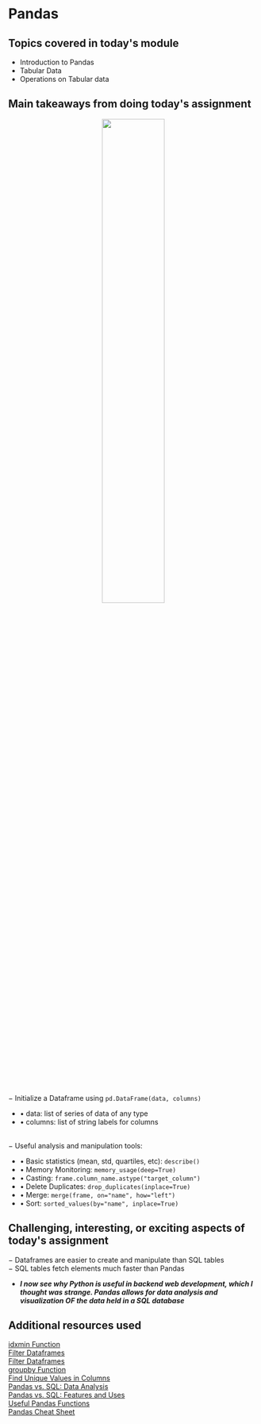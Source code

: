 # Pandas

## Topics covered in today's module

* Introduction to Pandas
* Tabular Data
* Operations on Tabular data

## Main takeaways from doing today's assignment
<div align=center><img src="https://media.geeksforgeeks.org/wp-content/uploads/finallpandas.png" width=50% height=50%></div>

&minus; Initialize a Dataframe using `pd.DataFrame(data, columns)`
- &bull; data: list of series of data of any type
- &bull; columns: list of string labels for columns
<br></br>

&minus; Useful analysis and manipulation tools: 
- &bull; Basic statistics (mean, std, quartiles, etc): `describe()`
- &bull; Memory Monitoring: `memory_usage(deep=True)`
- &bull; Casting: `frame.column_name.astype("target_column")`
- &bull; Delete Duplicates: `drop_duplicates(inplace=True)`
- &bull; Merge: `merge(frame, on="name", how="left")`
- &bull; Sort: `sorted_values(by="name", inplace=True)`

## Challenging, interesting, or exciting aspects of today's assignment
&minus; Dataframes are easier to create and manipulate than SQL tables \
&minus; SQL tables fetch elements much faster than Pandas
- ***I now see why Python is useful in backend web development, which I thought was strange. Pandas allows for data analysis and visualization OF the data held in a SQL database***

## Additional resources used 
[idxmin Function](https://www.geeksforgeeks.org/python-pandas-dataframe-idxmin/) \
[Filter Dataframes](https://www.listendata.com/2019/07/how-to-filter-pandas-dataframe.html) \
[Filter Dataframes](https://builtin.com/data-science/pandas-filter) \
[groupby Function](https://www.geeksforgeeks.org/python-pandas-dataframe-groupby/) \
[Find Unique Values in Columns](https://sparkbyexamples.com/pandas/pandas-find-unique-values-from-columns/) \
[Pandas vs. SQL: Data Analysis](https://medium.com/analytics-vidhya/pandas-vs-sql-for-data-analysis-5a5cd8dc81d5) \
[Pandas vs. SQL: Features and Uses](https://www.scaler.com/topics/pandas/sql-vs-pandas/) \
[Useful Pandas Functions](https://www.analyticsvidhya.com/blog/2021/05/pandas-functions-13-most-important/) \
[Pandas Cheat Sheet](https://pandas.pydata.org/Pandas_Cheat_Sheet.pdf)
